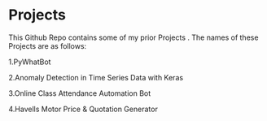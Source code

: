 # Projects
This Github Repo contains some of my prior Projects . The names of these Projects are as follows:

1.PyWhatBot

2.Anomaly Detection in Time Series Data with Keras

3.Online Class Attendance Automation Bot

4.Havells Motor Price & Quotation Generator
